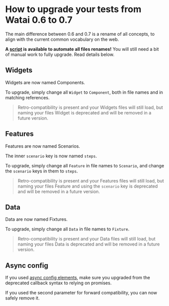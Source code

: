 How to upgrade your tests from Watai 0.6 to 0.7
===============================================

The main difference between 0.6 and 0.7 is a rename of all concepts, to align with the current common vocabulary on the web.

**A [script](https://gist.github.com/MattiSG/0874220df30c98ee149f) is available to automate all files renames!**
You will still need a bit of manual work to fully upgrade. Read details below.


Widgets
-------

Widgets are now named Components.

To upgrade, simply change all `Widget` to `Component`, both in file names and in matching references.

> Retro-compatibility is present and your Widgets files will still load, but naming your files Widget is deprecated and will be removed in a future version.


Features
--------

Features are now named Scenarios.

The inner `scenario` key is now named `steps`.

To upgrade, simply change all `Feature` in file names to `Scenario`, and change the `scenario` keys in them to `steps`.

> Retro-compatibility is present and your Features files will still load, but naming your files Feature and using the `scenario` key is deprecated and will be removed in a future version.


Data
----

Data are now named Fixtures.

To upgrade, simply change all `Data` in file names to `Fixture`.

> Retro-compatibility is present and your Data files will still load, but naming your files Data is deprecated and will be removed in a future version.


Async config
------------

If you used [async config elements](https://github.com/MattiSG/Watai/wiki/Configuration#async-config), make sure you upgraded from the deprecated callback syntax to relying on promises.

If you used the second parameter for forward compatibility, you can now safely remove it.
